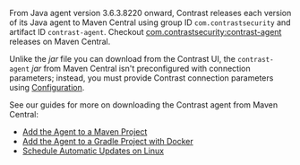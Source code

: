 <!--
title: "Download the Java Agent from Maven Central"
description: "Downloading the Java agent from Maven Central"
tags: "installation Java agent download"
-->

From Java agent version 3.6.3.8220 onward, Contrast releases each version of its Java agent to Maven Central using group ID `com.contrastsecurity` and artifact ID `contrast-agent`. Checkout [com.contrastsecurity:contrast-agent](https://search.maven.org/search?q=g:com.contrastsecurity%20AND%20a:contrast-agent&core=gav) releases on Maven Central.

Unlike the *jar* file you can download from the Contrast UI, the `contrast-agent` *jar* from Maven Central isn't preconfigured with connection parameters; instead, you must provide Contrast connection parameters using [Configuration](installation-javaconfig.html).

See our guides for more on downloading the Contrast agent from Maven Central:

* [Add the Agent to a Maven Project](installation-javaguides.html#maven)
* [Add the Agent to a Gradle Project with Docker](installation-javaguides.html#gradle)
* [Schedule Automatic Updates on Linux](installation-javaguides.html#cron)

